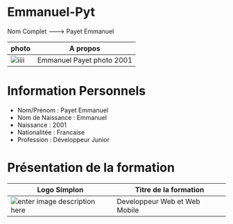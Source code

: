 # Emmanuel-Pyt
Nom Complet ---> Payet Emmanuel

|photo                         |A propos
|----------------|-------------------------------|
![iiii](https://archzine.fr/wp-content/uploads/2020/07/dessin-fille-noir-et-blanc-dessin-fille-de-dos-apprendre-a-dessiner-astronaut-idee-comment-se-tatouer.jpg) |Emmanuel Payet photo 2001
# Information Personnels
- Nom/Prénom : Payet Emmanuel
- Nom de Naissance : Emmanuel
- Naissance : 2001
- Nationalitée : Francaise
- Profession : Développeur Junior
# Présentation de la formation
|Logo Simplon          |Titre de la formation
|----------------|-------------------------------|
![enter image description here](https://pbs.twimg.com/profile_images/1234879094967406592/_7Fo9uFE_400x400.jpg) | Developpeur Web et Web Mobile
